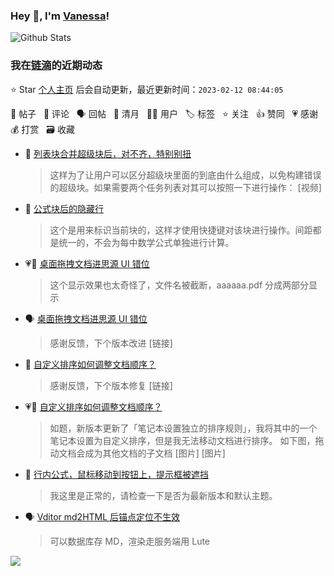 ### Hey 👋, I'm [Vanessa](http://vanessa.b3log.org/)!

![Github Stats](https://github-readme-stats.vercel.app/api?username=Vanessa219&show_icons=true)

<!--events start -->

### 我在[链滴](https://ld246.com)的近期动态

⭐️ Star [个人主页](https://github.com/Vanessa219/Vanessa219) 后会自动更新，最近更新时间：`2023-02-12 08:44:05`

📝 帖子 &nbsp; 💬 评论 &nbsp; 🗣 回帖 &nbsp; 🌙 清月 &nbsp; 👨‍💻 用户 &nbsp; 🏷️ 标签 &nbsp; ⭐️ 关注 &nbsp; 👍 赞同 &nbsp; 💗 感谢 &nbsp; 💰 打赏 &nbsp; 🗃 收藏

* 💬 [列表块合并超级块后，对不齐，特别别扭](https://ld246.com/article/1675772015728/comment/1676126895386#comments)

  > 这样为了让用户可以区分超级块里面的到底由什么组成，以免构建错误的超级块。如果需要两个任务列表对其可以按照一下进行操作： [视频]
* 💬 [公式块后的隐藏行](https://ld246.com/article/1676022720056/comment/1676025233237#comments)

  > 这个是用来标识当前块的，这样才使用快捷键对该块进行操作。间距都是统一的，不会为每中数学公式单独进行计算。
* 💗💬 [桌面拖拽文档进思源 UI 错位](https://ld246.com/article/1676003478664/comment/1676004076839#comments)

  > 这个显示效果也太奇怪了，文件名被截断，aaaaaa.pdf 分成两部分显示
* 🗣 [桌面拖拽文档进思源 UI 错位](https://ld246.com/article/1676003478664/comment/1676004076839#comments)

  > 感谢反馈，下个版本改进 [链接]
* 💬 [自定义排序如何调整文档顺序？](https://ld246.com/article/1675842618071/comment/1675862686107#comments)

  > 感谢反馈，下个版本修复 [链接]
* 💗📝 [自定义排序如何调整文档顺序？](https://ld246.com/article/1675842618071)

  > 如题，新版本更新了「笔记本设置独立的排序规则」，我将其中的一个笔记本设置为自定义排序，但是我无法移动文档进行排序。 如下图，拖动文档会成为其他文档的子文档 [图片] [图片]
* 💬 [行内公式，鼠标移动到按钮上，提示框被遮挡](https://ld246.com/article/1675854434172/comment/1675862209508#comments)

  > 我这里是正常的，请检查一下是否为最新版本和默认主题。
* 🗣 [Vditor md2HTML 后锚点定位不生效](https://ld246.com/article/1675675932915/comment/1675695189447#comments)

  > 可以数据库存 MD，渲染走服务端用 Lute


<!--events end -->

<a title="Hits" target="_blank" href="https://github.com/Vanessa219/Vanessa219"><img src="https://hits.b3log.org/Vanessa219/Vanessa219.svg"></a>
